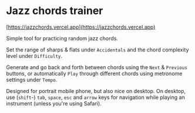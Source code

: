 # Jazz chords trainer

[https://jazzchords.vercel.app](https://jazzchords.vercel.app)

Simple tool for practicing random jazz chords.

Set the range of sharps & flats under `Accidentals` and the chord complexity level under `Difficulty`.

Generate and go back and forth between chords using the `Next` & `Previous` buttons, or automatically `Play` through different chords using metronome settings under `Tempo`.

Designed for portrait mobile phone, but also nice on desktop. On desktop, use (`shift`-) `tab`, `space`, `esc` and `arrow` keys for navigation while playing an instrument (unless you're using Safari).
